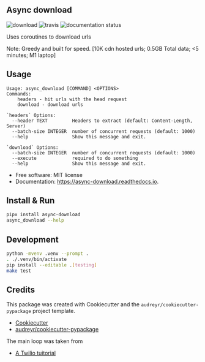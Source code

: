 Async download
--------------

![download](https://img.shields.io/pypi/v/async_download.svg "download") ![travis](https://img.shields.io/travis/danwald/async_download.svg) ![documentation status](https://readthedocs.org/projects/async-download/badge/?version=latest)


Uses coroutines to download urls

Note: Greedy and built for speed. [10K cdn hosted urls; 0.5GB Total data; <5 minutes; M1 laptop]

Usage
-----

```
Usage: async_download [COMMAND] <OPTIONS>
Commands:
    headers - hit urls with the head request
    download - download urls

`headers` Options:
  --header TEXT         Headers to extract (default: Content-Length, Server)
  --batch-size INTEGER  number of concurrent requests (default: 1000)
  --help                Show this message and exit.

`download` Options:
  --batch-size INTEGER  number of concurrent requests (default: 1000)
  --execute             required to do something
  --help                Show this message and exit.
```

* Free software: MIT license
* Documentation: https://async-download.readthedocs.io.


Install & Run
-------------
```bash
pipx install async-download
async_download --help
```

Development
-----------
```bash
python -mvenv .venv --prompt .
. ./.venv/bin/activate
pip install --editable .[testing]
make test
```

Credits
-------

This package was created with Cookiecutter and the `audreyr/cookiecutter-pypackage` project template.

- [Cookiecutter](https://github.com/audreyr/cookiecutter)
- [audreyr/cookiecutter-pypackage](https://github.com/audreyr/cookiecutter-pypackage)

The main loop was taken from
- [A Twilio tuitorial](https://www.twilio.com/blog/asynchronous-http-requests-in-python-with-aiohttp)
